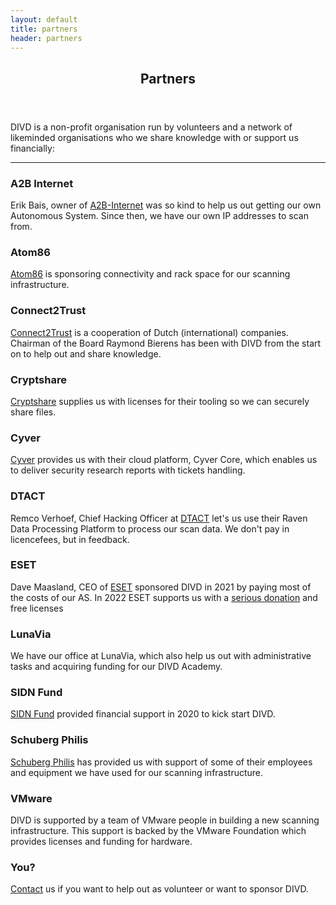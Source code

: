 ```yaml
---
layout: default
title: partners
header: partners
---
```

<header>
	<h2>Partners</h2>
</header>
DIVD is a non-profit organisation run by volunteers and a network of likeminded organisations who we share knowledge with or support us financially:
<hr>

### A2B Internet
Erik Bais, owner of [A2B-Internet](https://www.a2b-internet.com) was so kind to help us out getting our own Autonomous System. Since then, we have our own IP addresses to scan from.

### Atom86
[Atom86](https://atom86.net/) is sponsoring connectivity and rack space for our scanning infrastructure.

### Connect2Trust
[Connect2Trust](https://www.connect2trust.nl) is a cooperation of Dutch (international) companies. Chairman of the Board Raymond Bierens has been with DIVD from the start on to help out and share knowledge.

### Cryptshare
[Cryptshare](https://www.cryptshare.com) supplies us with licenses for their tooling so we can securely share files.

### Cyver
[Cyver](https://cyver.io) provides us with their cloud platform, Cyver Core, which enables us to deliver security research reports with tickets handling.

### DTACT
Remco Verhoef, Chief Hacking Officer at [DTACT](https://dtact.com/) let's us use their Raven Data Processing Platform to process our scan data. We don't pay in licencefees, but in feedback.

### ESET
Dave Maasland, CEO of [ESET](https://www.eset.com/nl/) sponsored DIVD in 2021 by paying most of the costs of our AS. In 2022 ESET supports us with a [serious donation](/donate/#donations-banktransfer) and free licenses

### LunaVia
We have our office at LunaVia, which also help us out with administrative tasks and acquiring funding for our DIVD Academy.

### SIDN Fund
[SIDN Fund](https://www.sidnfonds.nl/excerpt) provided financial support in 2020 to kick start DIVD.

### Schuberg Philis
[Schuberg Philis](https://www.schubergphilis.com) has provided us with support of some of their employees and equipment we have used for our scanning infrastructure.

### VMware
DIVD is supported by a team of VMware people in building a new scanning infrastructure. This support is backed by the VMware Foundation which provides licenses and funding for hardware.

### You?
[Contact](https://divd.nl/divd-nl/contact/) us if you want to help out as volunteer or want to sponsor DIVD.

